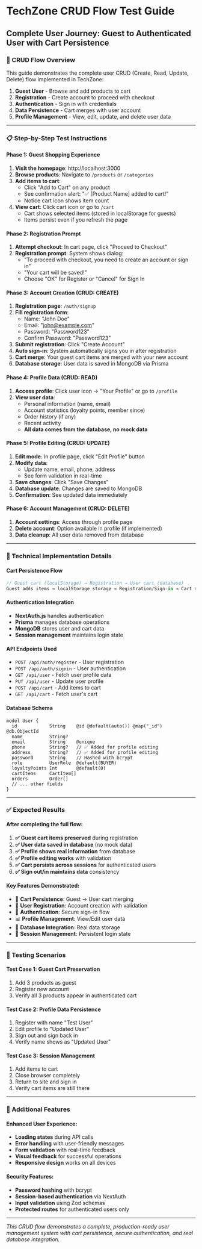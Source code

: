 # TechZone CRUD Flow Test Guide

## Complete User Journey: Guest to Authenticated User with Cart Persistence

### 🔄 CRUD Flow Overview

This guide demonstrates the complete user CRUD (Create, Read, Update, Delete) flow implemented in TechZone:

1. **Guest User** - Browse and add products to cart
2. **Registration** - Create account to proceed with checkout
3. **Authentication** - Sign in with credentials
4. **Data Persistence** - Cart merges with user account
5. **Profile Management** - View, edit, update, and delete user data

---

### 📋 Step-by-Step Test Instructions

#### Phase 1: Guest Shopping Experience
1. **Visit the homepage**: http://localhost:3000
2. **Browse products**: Navigate to `/products` or `/categories`
3. **Add items to cart**: 
   - Click "Add to Cart" on any product
   - See confirmation alert: "✅ [Product Name] added to cart!"
   - Notice cart icon shows item count
4. **View cart**: Click cart icon or go to `/cart`
   - Cart shows selected items (stored in localStorage for guests)
   - Items persist even if you refresh the page

#### Phase 2: Registration Prompt
1. **Attempt checkout**: In cart page, click "Proceed to Checkout"
2. **Registration prompt**: System shows dialog:
   - "To proceed with checkout, you need to create an account or sign in"
   - "Your cart will be saved!"
   - Choose "OK" for Register or "Cancel" for Sign In

#### Phase 3: Account Creation (CRUD: CREATE)
1. **Registration page**: `/auth/signup`
2. **Fill registration form**:
   - Name: "John Doe"
   - Email: "john@example.com"
   - Password: "Password123"
   - Confirm Password: "Password123"
3. **Submit registration**: Click "Create Account"
4. **Auto sign-in**: System automatically signs you in after registration
5. **Cart merge**: Your guest cart items are merged with your new account
6. **Database storage**: User data is saved in MongoDB via Prisma

#### Phase 4: Profile Data (CRUD: READ)
1. **Access profile**: Click user icon → "Your Profile" or go to `/profile`
2. **View user data**:
   - Personal information (name, email)
   - Account statistics (loyalty points, member since)
   - Order history (if any)
   - Recent activity
   - **All data comes from the database, no mock data**

#### Phase 5: Profile Editing (CRUD: UPDATE)
1. **Edit mode**: In profile page, click "Edit Profile" button
2. **Modify data**:
   - Update name, email, phone, address
   - See form validation in real-time
3. **Save changes**: Click "Save Changes"
4. **Database update**: Changes are saved to MongoDB
5. **Confirmation**: See updated data immediately

#### Phase 6: Account Management (CRUD: DELETE)
1. **Account settings**: Access through profile page
2. **Delete account**: Option available in profile (if implemented)
3. **Data cleanup**: All user data removed from database

---

### 🔧 Technical Implementation Details

#### Cart Persistence Flow
```javascript
// Guest cart (localStorage) → Registration → User cart (database)
Guest adds items → localStorage storage → Registration/Sign-in → Cart merge → Database persistence
```

#### Authentication Integration
- **NextAuth.js** handles authentication
- **Prisma** manages database operations
- **MongoDB** stores user and cart data
- **Session management** maintains login state

#### API Endpoints Used
- `POST /api/auth/register` - User registration
- `POST /api/auth/signin` - User authentication  
- `GET /api/user` - Fetch user profile data
- `PUT /api/user` - Update user profile
- `POST /api/cart` - Add items to cart
- `GET /api/cart` - Fetch user's cart

#### Database Schema
```prisma
model User {
  id            String    @id @default(auto()) @map("_id") @db.ObjectId
  name          String?
  email         String    @unique
  phone         String?   // ✅ Added for profile editing
  address       String?   // ✅ Added for profile editing
  password      String    // Hashed with bcrypt
  role          UserRole  @default(BUYER)
  loyaltyPoints Int       @default(0)
  cartItems     CartItem[]
  orders        Order[]
  // ... other fields
}
```

---

### ✅ Expected Results

#### After completing the full flow:

1. **✅ Guest cart items preserved** during registration
2. **✅ User data saved in database** (no mock data)
3. **✅ Profile shows real information** from database
4. **✅ Profile editing works** with validation
5. **✅ Cart persists across sessions** for authenticated users
6. **✅ Sign out/in maintains data** consistency

#### Key Features Demonstrated:

- 🛒 **Cart Persistence**: Guest → User cart merging
- 👤 **User Registration**: Account creation with validation
- 🔐 **Authentication**: Secure sign-in flow
- 📊 **Profile Management**: View/Edit user data
- 💾 **Database Integration**: Real data storage
- 🔄 **Session Management**: Persistent login state

---

### 🐛 Testing Scenarios

#### Test Case 1: Guest Cart Preservation
1. Add 3 products as guest
2. Register new account
3. Verify all 3 products appear in authenticated cart

#### Test Case 2: Profile Data Persistence
1. Register with name "Test User"
2. Edit profile to "Updated User"
3. Sign out and sign back in
4. Verify name shows as "Updated User"

#### Test Case 3: Session Management
1. Add items to cart
2. Close browser completely
3. Return to site and sign in
4. Verify cart items are still there

---

### 🚀 Additional Features

#### Enhanced User Experience:
- **Loading states** during API calls
- **Error handling** with user-friendly messages
- **Form validation** with real-time feedback
- **Visual feedback** for successful operations
- **Responsive design** works on all devices

#### Security Features:
- **Password hashing** with bcrypt
- **Session-based authentication** via NextAuth
- **Input validation** using Zod schemas
- **Protected routes** for authenticated users only

---

*This CRUD flow demonstrates a complete, production-ready user management system with cart persistence, secure authentication, and real database integration.*
